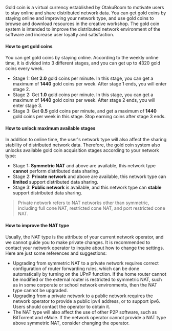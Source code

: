 Gold coin is a virtual currency established by OtakuRoom to motivate users to stay online and share distributed network data. You can get gold coins by staying online and improving your network type, and use gold coins to browse and download resources in the creative workshop. The gold coin system is intended to improve the distributed network environment of the software and increase user loyalty and satisfaction.

#### **How to get gold coins**
You can get gold coins by staying online. According to the weekly online time, it is divided into 3 different stages, and you can get up to 4320 gold coins every week.
* Stage 1: Get **2.0** gold coins per minute. In this stage, you can get a maximum of **1440** gold coins per week. After stage 1 ends, you will enter stage 2.
* Stage 2: Get **1.0** gold coins per minute. In this stage, you can get a maximum of **1440** gold coins per week. After stage 2 ends, you will enter stage 3.
* Stage 3: Get **0.5** gold coins per minute, and get a maximum of **1440** gold coins per week in this stage. Stop earning coins after stage 3 ends.

#### **How to unlock maximum available stages**
In addition to online time, the user's network type will also affect the sharing stability of distributed network data. Therefore, the gold coin system also unlocks available gold coin acquisition stages according to your network type:
* Stage 1: **Symmetric NAT** and above are available, this network type **cannot** perform distributed data sharing.
* Stage 2: **Private network** and above are available, this network type can **limited** support distributed data sharing.
* Stage 3: **Public network** is available, and this network type can **stable** support distributed data sharing.
> Private network refers to NAT networks other than symmetric, including full cone NAT, restricted cone NAT, and port restricted cone NAT.

#### **How to improve the NAT type**
Usually, the NAT type is the attribute of your current network operator, and we cannot guide you to make private changes. It is recommended to contact your network operator to inquire about how to change the settings. Here are just some references and suggestions:
* Upgrading from symmetric NAT to a private network requires correct configuration of router forwarding rules, which can be done automatically by turning on the UPnP function. If the home router cannot be modified or the external router is restricted to symmetric NAT, such as in some corporate or school network environments, then the NAT type cannot be upgraded.
* Upgrading from a private network to a public network requires the network operator to provide a public ipv4 address, or to support ipv6. Users should contact the operator to obtain it.
* The NAT type will also affect the use of other P2P software, such as BitTorrent and eMule. If the network operator cannot provide a NAT type above symmetric NAT, consider changing the operator.
